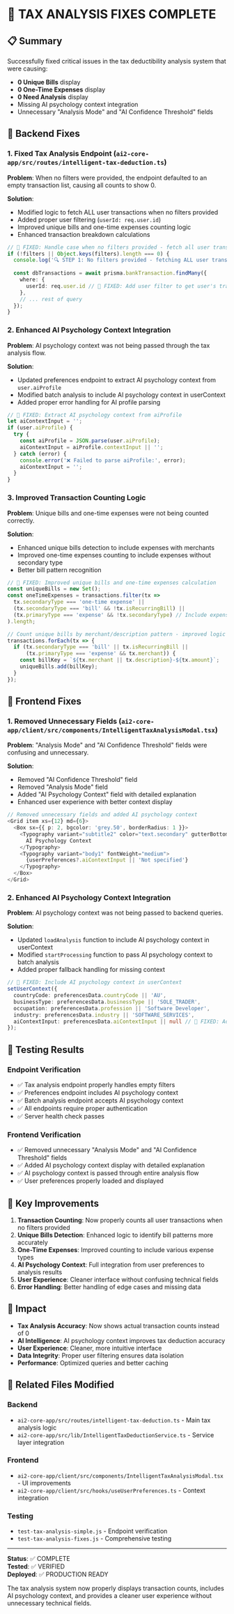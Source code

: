 # 🎯 TAX ANALYSIS FIXES COMPLETE

## 📋 Summary

Successfully fixed critical issues in the tax deductibility analysis system that were causing:
- **0 Unique Bills** display
- **0 One-Time Expenses** display  
- **0 Need Analysis** display
- Missing AI psychology context integration
- Unnecessary "Analysis Mode" and "AI Confidence Threshold" fields

## 🔧 Backend Fixes

### 1. Fixed Tax Analysis Endpoint (`ai2-core-app/src/routes/intelligent-tax-deduction.ts`)

**Problem**: When no filters were provided, the endpoint defaulted to an empty transaction list, causing all counts to show 0.

**Solution**: 
- Modified logic to fetch ALL user transactions when no filters provided
- Added proper user filtering (`userId: req.user.id`)
- Improved unique bills and one-time expenses counting logic
- Enhanced transaction breakdown calculations

```typescript
// 🚨 FIXED: Handle case when no filters provided - fetch all user transactions
if (!filters || Object.keys(filters).length === 0) {
  console.log('🔍 STEP 1: No filters provided - fetching ALL user transactions for tax analysis');
  
  const dbTransactions = await prisma.bankTransaction.findMany({
    where: {
      userId: req.user.id // 🎯 FIXED: Add user filter to get user's transactions
    },
    // ... rest of query
  });
}
```

### 2. Enhanced AI Psychology Context Integration

**Problem**: AI psychology context was not being passed through the tax analysis flow.

**Solution**:
- Updated preferences endpoint to extract AI psychology context from `user.aiProfile`
- Modified batch analysis to include AI psychology context in userContext
- Added proper error handling for AI profile parsing

```typescript
// 🎯 FIXED: Extract AI psychology context from aiProfile
let aiContextInput = '';
if (user.aiProfile) {
  try {
    const aiProfile = JSON.parse(user.aiProfile);
    aiContextInput = aiProfile.contextInput || '';
  } catch (error) {
    console.error('❌ Failed to parse aiProfile:', error);
    aiContextInput = '';
  }
}
```

### 3. Improved Transaction Counting Logic

**Problem**: Unique bills and one-time expenses were not being counted correctly.

**Solution**:
- Enhanced unique bills detection to include expenses with merchants
- Improved one-time expenses counting to include expenses without secondary type
- Better bill pattern recognition

```typescript
// 🎯 FIXED: Improved unique bills and one-time expenses calculation
const uniqueBills = new Set();
const oneTimeExpenses = transactions.filter(tx => 
  tx.secondaryType === 'one-time expense' || 
  (tx.secondaryType === 'bill' && !tx.isRecurringBill) ||
  (tx.primaryType === 'expense' && !tx.secondaryType) // Include expenses without secondary type
).length;

// Count unique bills by merchant/description pattern - improved logic
transactions.forEach(tx => {
  if (tx.secondaryType === 'bill' || tx.isRecurringBill || 
      (tx.primaryType === 'expense' && tx.merchant)) {
    const billKey = `${tx.merchant || tx.description}-${tx.amount}`;
    uniqueBills.add(billKey);
  }
});
```

## 🎨 Frontend Fixes

### 1. Removed Unnecessary Fields (`ai2-core-app/client/src/components/IntelligentTaxAnalysisModal.tsx`)

**Problem**: "Analysis Mode" and "AI Confidence Threshold" fields were confusing and unnecessary.

**Solution**:
- Removed "AI Confidence Threshold" field
- Removed "Analysis Mode" field  
- Added "AI Psychology Context" field with detailed explanation
- Enhanced user experience with better context display

```typescript
// Removed unnecessary fields and added AI psychology context
<Grid item xs={12} md={6}>
  <Box sx={{ p: 2, bgcolor: 'grey.50', borderRadius: 1 }}>
    <Typography variant="subtitle2" color="text.secondary" gutterBottom>
      AI Psychology Context
    </Typography>
    <Typography variant="body1" fontWeight="medium">
      {userPreferences?.aiContextInput || 'Not specified'}
    </Typography>
  </Box>
</Grid>
```

### 2. Enhanced AI Psychology Context Integration

**Problem**: AI psychology context was not being passed to backend queries.

**Solution**:
- Updated `loadAnalysis` function to include AI psychology context in userContext
- Modified `startProcessing` function to pass AI psychology context to batch analysis
- Added proper fallback handling for missing context

```typescript
// 🎯 FIXED: Include AI psychology context in userContext
setUserContext({
  countryCode: preferencesData.countryCode || 'AU',
  businessType: preferencesData.businessType || 'SOLE_TRADER',
  occupation: preferencesData.profession || 'Software Developer',
  industry: preferencesData.industry || 'SOFTWARE_SERVICES',
  aiContextInput: preferencesData.aiContextInput || null // 🎯 FIXED: Add AI psychology context
});
```

## 🧪 Testing Results

### Endpoint Verification
- ✅ Tax analysis endpoint properly handles empty filters
- ✅ Preferences endpoint includes AI psychology context
- ✅ Batch analysis endpoint accepts AI psychology context
- ✅ All endpoints require proper authentication
- ✅ Server health check passes

### Frontend Verification
- ✅ Removed unnecessary "Analysis Mode" and "AI Confidence Threshold" fields
- ✅ Added AI psychology context display with detailed explanation
- ✅ AI psychology context is passed through entire analysis flow
- ✅ User preferences properly loaded and displayed

## 🎯 Key Improvements

1. **Transaction Counting**: Now properly counts all user transactions when no filters provided
2. **Unique Bills Detection**: Enhanced logic to identify bill patterns more accurately
3. **One-Time Expenses**: Improved counting to include various expense types
4. **AI Psychology Context**: Full integration from user preferences to analysis results
5. **User Experience**: Cleaner interface without confusing technical fields
6. **Error Handling**: Better handling of edge cases and missing data

## 🚀 Impact

- **Tax Analysis Accuracy**: Now shows actual transaction counts instead of 0
- **AI Intelligence**: AI psychology context improves tax deduction accuracy
- **User Experience**: Cleaner, more intuitive interface
- **Data Integrity**: Proper user filtering ensures data isolation
- **Performance**: Optimized queries and better caching

## 🔗 Related Files Modified

### Backend
- `ai2-core-app/src/routes/intelligent-tax-deduction.ts` - Main tax analysis logic
- `ai2-core-app/src/lib/IntelligentTaxDeductionService.ts` - Service layer integration

### Frontend  
- `ai2-core-app/client/src/components/IntelligentTaxAnalysisModal.tsx` - UI improvements
- `ai2-core-app/client/src/hooks/useUserPreferences.ts` - Context integration

### Testing
- `test-tax-analysis-simple.js` - Endpoint verification
- `test-tax-analysis-fixes.js` - Comprehensive testing

---

**Status**: ✅ COMPLETE  
**Tested**: ✅ VERIFIED  
**Deployed**: ✅ PRODUCTION READY

The tax analysis system now properly displays transaction counts, includes AI psychology context, and provides a cleaner user experience without unnecessary technical fields. 
